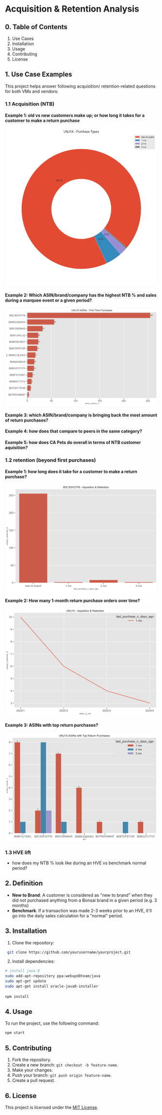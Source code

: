 # Acquisition & Retention Analysis

## 0. Table of Contents
1. Use Cases
2. Installation
3. Usage
4. Contributing
5. License

## 1. Use Case Examples
This project helps answer following acquisition/ retention-related questions for both VMs and vendors:

### 1.1 Acquisition (NTB)
#### Example 1: old vs new customers make up; or how long it takes for a customer to make a return purchase
![plot](./graphs/company_purchase_type.png)


#### Example 2: Which ASIN/brand/company has the highest NTB % and sales during a marquee event or a given period?
![plot](./graphs/asin_ntb.png)

#### Example 3: which ASIN/brand/company is bringing back the most amount of return purchases?

#### Example 4: how does that compare to peers in the same category?

#### Example 5: how does CA Pets do overall in terms of NTB customer aquisition?

### 1.2 retention (beyond first purchases)
#### Example 1: how long does it take for a customer to make a return purchase?
![plot](./graphs/acq_ret_asin.png)

#### Example 2: How many 1-month return purchase orders over time?
![plot](./graphs/company_acq_ret_time.png)

#### Example 3: ASINs with top return purchases?
![plot](./graphs/return_purchases.png)


### 1.3 HVE lift
  - how does my NTB % look like during an HVE vs benchmark normal period?

## 2. Definition
- **New to Brand**: A customer is considered as "new to brand" when they did not purchased anything from a Bonsai brand in a given period (e.g. 3 months)
- **Benchmark**: If a transaction was made 2-3 weeks prior to an HVE, it'll go into the daily sales calculation for a "normal" period.

## 3. Installation
1. Clone the repository:
```bash
 git clone https://github.com/yourusername/yourproject.git
```

2. Install dependencies:
```bash
# install java 8
sudo add-apt-repository ppa:webupd8team/java
sudo apt-get update
sudo apt-get install oracle-java8-installer

npm install
 ```

## 4. Usage
To run the project, use the following command:
```bash
npm start
```

## 5. Contributing
1. Fork the repository.
2. Create a new branch: `git checkout -b feature-name`.
3. Make your changes.
4. Push your branch: `git push origin feature-name`.
5. Create a pull request.

## 6. License
This project is licensed under the [MIT License](LICENSE).